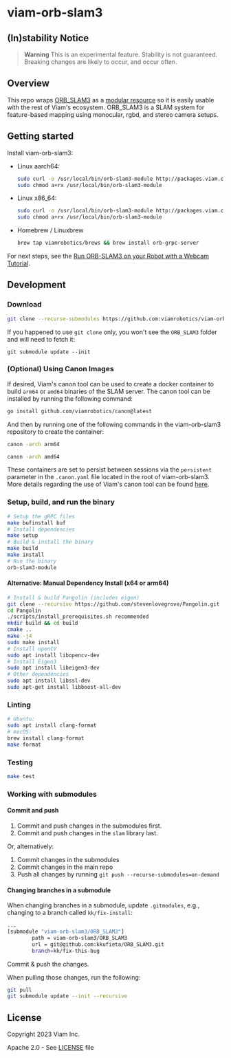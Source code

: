 # viam-orb-slam3

## (In)stability Notice
> **Warning**
> This is an experimental feature. Stability is not guaranteed. Breaking changes are likely to occur, and occur often.

## Overview

This repo wraps [ORB_SLAM3](https://github.com/UZ-SLAMLab/ORB_SLAM3) as a [modular resource](https://docs.viam.com/program/extend/modular-resources/) so it is easily usable with the rest of Viam's ecosystem. ORB_SLAM3 is a SLAM system for feature-based mapping using monocular, rgbd, and stereo camera setups. 

## Getting started

Install viam-orb-slam3:

* Linux aarch64:
    ```bash
    sudo curl -o /usr/local/bin/orb-slam3-module http://packages.viam.com/apps/slam-servers/orb-slam3-module-stable-aarch64.AppImage
    sudo chmod a+rx /usr/local/bin/orb-slam3-module
    ```
 * Linux x86_64:
    ```bash
    sudo curl -o /usr/local/bin/orb-slam3-module http://packages.viam.com/apps/slam-servers/orb-slam3-module-stable-x86_64.AppImage
    sudo chmod a+rx /usr/local/bin/orb-slam3-module
    ```

* Homebrew / Linuxbrew
    ```bash
    brew tap viamrobotics/brews && brew install orb-grpc-server
    ```

For next steps, see the [Run ORB-SLAM3 on your Robot with a Webcam Tutorial](https://docs.viam.com/services/slam/run-slam-webcam/).

## Development

### Download 
```bash
git clone --recurse-submodules https://github.com:viamrobotics/viam-orb-slam3
```

If you happened to use `git clone` only, you won't see the `ORB_SLAM3` folder and will need to fetch it:

`git submodule update --init`

### (Optional) Using Canon Images

If desired, Viam's canon tool can be used to create a docker container to build `arm64` or `amd64` binaries of the SLAM server. The canon tool can be installed by running the following command: 

```bash
go install github.com/viamrobotics/canon@latest
```

And then by running one of the following commands in the viam-orb-slam3 repository to create the container:

```bash
canon -arch arm64
```

```bash
canon -arch amd64
```

These containers are set to persist between sessions via the `persistent` parameter in the `.canon.yaml` file located in the root of viam-orb-slam3. More details regarding the use of Viam's canon tool can be found [here](https://github.com/viamrobotics/canon).

### Setup, build, and run the binary

```bash
# Setup the gRPC files
make bufinstall buf 
# Install dependencies
make setup
# Build & install the binary
make build
make install
# Run the binary
orb-slam3-module
```

#### Alternative: Manual Dependency Install (x64 or arm64)
```bash
# Install & build Pangolin (includes eigen)
git clone --recursive https://github.com/stevenlovegrove/Pangolin.git
cd Pangolin 
./scripts/install_prerequisites.sh recommended
mkdir build && cd build
cmake ..
make -j4 
sudo make install
# Install openCV
sudo apt install libopencv-dev
# Install Eigen3
sudo apt install libeigen3-dev
# Other dependencies
sudo apt install libssl-dev 
sudo apt-get install libboost-all-dev
```

### Linting

```bash
# Ubuntu:
sudo apt install clang-format
# macOS:
brew install clang-format
make format
```

### Testing

```bash
make test
```

### Working with submodules

#### Commit and push
1. Commit and push changes in the submodules first.
2. Commit and push changes in the `slam` library last.

Or, alternatively:
1. Commit changes in the submodules
1. Commit changes in the main repo
1. Push all changes by running `git push --recurse-submodules=on-demand`

#### Changing branches in a submodule
When changing branches in a submodule, update `.gitmodules`, e.g., changing to a branch called `kk/fix-install`:

```bash
...
[submodule "viam-orb-slam3/ORB_SLAM3"]
        path = viam-orb-slam3/ORB_SLAM3
        url = git@github.com:kkufieta/ORB_SLAM3.git
        branch=kk/fix-this-bug
```

Commit & push the changes.

When pulling those changes, run the following:
```bash
git pull
git submodule update --init --recursive
```

## License
Copyright 2023 Viam Inc.

Apache 2.0 - See [LICENSE](https://github.com/viamrobotics/slam/blob/main/LICENSE) file
